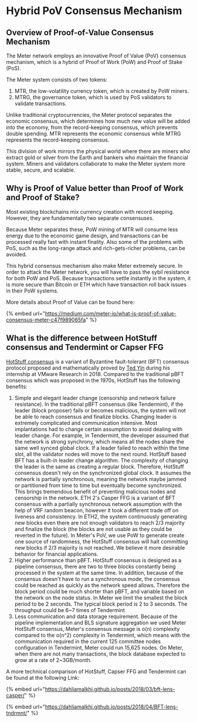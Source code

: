 # Hybrid PoV Consensus Mechanism

## Overview of Proof-of-Value Consensus Mechanism

The Meter network employs an innovative Proof of Value \(PoV\) consensus mechanism, which is a hybrid of Proof of Work \(PoW\) and Proof of Stake \(PoS\). 

The Meter system consists of two tokens: 

1. MTR, the low-volatility currency token, which is created by PoW miners.
2. MTRG, the governance token, which is used by PoS validators to validate transactions.

Unlike traditional cryptocurrencies, the Meter protocol separates the economic consensus, which determines how much new value will be added into the economy, from the record-keeping consensus, which prevents double spending. MTR represents the economic consensus while MTRG represents the record-keeping consensus.

This division of work mirrors the physical world where there are miners who extract gold or silver from the Earth and bankers who maintain the financial system. Miners and validators collaborate to make the Meter system more stable, secure, and scalable.

## Why is Proof of Value better than Proof of Work and Proof of Stake?

Most existing blockchains mix currency creation with record keeping. However, they are fundamentally two separate consensuses.

Because Meter separates these, PoW mining of MTR will consume less energy due to the economic game design, and transactions can be processed really fast with instant finality. Also some of the problems with PoS, such as the long-range attack and rich-gets-richer problems, can be avoided.

This hybrid consensus mechanism also make Meter extremely secure. In order to attack the Meter network, you will have to pass the sybil resistance for both PoW and PoS. Because transactions settle instantly in the system, it is more secure than Bitcoin or ETH which have transaction roll back issues in their PoW systems.

More details about Proof of Value can be found here: 

{% embed url="https://medium.com/meter-io/what-is-proof-of-value-consensus-meter-c47f989065fa" %}

## What is the difference between HotStuff consensus and Tendermint or Capser FFG 

[HotStuff consensus](https://arxiv.org/abs/1803.05069) is a variant of Byzantine fault-tolerant \(BFT\) consensus protocol proposed and mathematically proved by [Ted Yin](https://www.cs.cornell.edu/~tedyin/) during his internship at VMware Research in 2018.  Compared to the traditional pBFT consensus which was proposed in the 1970s, HotStuff has the following benefits:

1. Simple and elegant leader change \(censorship and network failure resistance\).  In the traditional pBFT consensus \(like Tendermint\), if the leader \(block proposer\) fails or becomes malicious, the system will not be able to reach consensus and finalize blocks.  Changing leader is extremely complicated and communication intensive.  Most implantations had to change certain assumption to avoid dealing with leader change.  For example, in Tendermint, the developer assumed that the network is strong synchrony, which means all the nodes share the same well synced global clock.  If a leader failed to reach within the time slot, all the validator nodes will move to the next round.  HotStuff based BFT has a built-in leader change algorithm.  The complexity of changing the leader is the same as creating a regular block.  Therefore, HotStuff consensus doesn't rely on the synchronized global clock.  It assumes the network is partially synchronous, meaning the network maybe jammed or partitioned from time to time but eventually become synchronized.  This brings tremendous benefit of preventing malicious nodes and censorship in the network.  ETH 2's Casper FFG is a variant of BFT consensus with a partially synchronous network assumption with the help of VRF random beacon, however it took a different trade off on liveness and consistency.  In ETH2, the system continuously generating new blocks even there are not enough validators to reach 2/3 majority and finalize the block \(the blocks are not usable as they could be reverted in the future\).  In Meter's PoV, we use PoW to generate create one source of randomness, the HotStuff consensus will halt committing new blocks if 2/3 majority is not reached.  We believe it more desirable behavior for financial applications.
2. Higher performance than pBFT.  HotStuff consensus is designed as a pipeline consensus, there are two to three blocks constantly being processed in the system at the same time.  In addition, because of the consensus doesn't have to run a synchronous mode, the consensus could be reached as quickly as the network speed allows.  Therefore the block period could be much shorter than pBFT, and variable based on the network on the node status.  In Meter we limit the smallest the block period to be 2 seconds.  The typical block period is 2 to 3 seconds.  The throughput could be 6~7 times of Tendermint
3. Less communication and data storage requirement.  Because of the pipeline implementation and BLS signature aggregation we used Meter HotStuff consensus, Meter's consensus message is o\(n\) complexity compared to the o\(n^2\) complexity in Tendermint, which means with the communication required in the current 125 committee nodes configuration in Tendermint, Meter could run 15,625 nodes.  On Meter, when there are not many transactions, the block database expected to grow at a rate of 2~3GB/month.

A more technical comparison of HotStuff, Capser FFG and Tendermint can be found at the following Link:

{% embed url="https://dahliamalkhi.github.io/posts/2018/03/bft-lens-casper/" %}

{% embed url="https://dahliamalkhi.github.io/posts/2018/04/BFT-lens-tndrmnt/" %}



